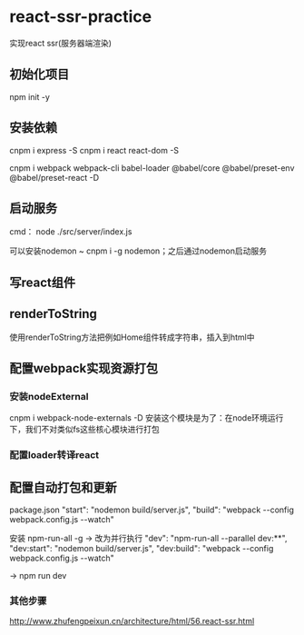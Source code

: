 # react-ssr-practice
实现react ssr(服务器端渲染)

## 初始化项目
npm init -y

## 安装依赖
cnpm i express -S
cnpm i react react-dom -S

cnpm i webpack webpack-cli babel-loader @babel/core @babel/preset-env @babel/preset-react -D


## 启动服务
cmd： node ./src/server/index.js

可以安装nodemon ~  cnpm i -g nodemon；之后通过nodemon启动服务

## 写react组件

## renderToString
使用renderToString方法把例如Home组件转成字符串，插入到html中 

## 配置webpack实现资源打包
### 安装nodeExternal
cnpm i webpack-node-externals -D
安装这个模块是为了：在node环境运行下，我们不对类似fs这些核心模块进行打包

### 配置loader转译react

## 配置自动打包和更新
package.json
    "start": "nodemon build/server.js",
    "build": "webpack --config webpack.config.js --watch"

安装 npm-run-all -g
→ 改为并行执行
 "dev": "npm-run-all --parallel dev:**",
    "dev:start": "nodemon build/server.js",
    "dev:build": "webpack --config webpack.config.js --watch"

→ npm run dev

### 其他步骤
http://www.zhufengpeixun.cn/architecture/html/56.react-ssr.html

